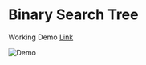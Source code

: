 # Binary Search Tree

Working Demo [Link](https://youtu.be/qYBFOH4elLU)

![Demo](binary_search_tree_working_video.gif)

